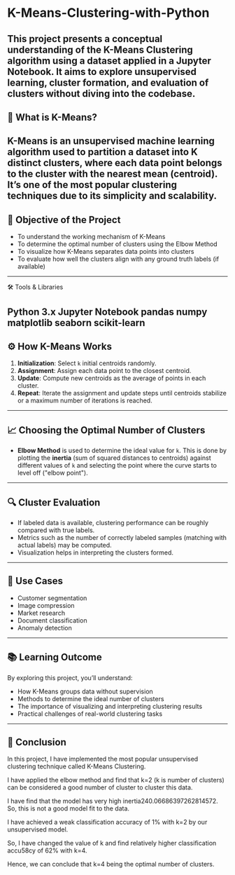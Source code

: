 # K-Means-Clustering-with-Python
This project presents a conceptual understanding of the **K-Means Clustering** algorithm using a dataset applied in a Jupyter Notebook. It aims to explore unsupervised learning, cluster formation, and evaluation of clusters without diving into the codebase.
---
## 🧠 What is K-Means?

**K-Means** is an unsupervised machine learning algorithm used to partition a dataset into **K distinct clusters**, where each data point belongs to the cluster with the nearest mean (centroid). It’s one of the most popular clustering techniques due to its simplicity and scalability.
---
## 📌 Objective of the Project

- To understand the working mechanism of K-Means
- To determine the optimal number of clusters using the Elbow Method
- To visualize how K-Means separates data points into clusters
- To evaluate how well the clusters align with any ground truth labels (if available)
---
🛠 Tools & Libraries

Python 3.x
Jupyter Notebook
pandas
numpy
matplotlib
seaborn
scikit-learn
---

## ⚙️ How K-Means Works

1. **Initialization**: Select `k` initial centroids randomly.
2. **Assignment**: Assign each data point to the closest centroid.
3. **Update**: Compute new centroids as the average of points in each cluster.
4. **Repeat**: Iterate the assignment and update steps until centroids stabilize or a maximum number of iterations is reached.

---

## 📈 Choosing the Optimal Number of Clusters

- **Elbow Method** is used to determine the ideal value for `k`. This is done by plotting the **inertia** (sum of squared distances to centroids) against different values of `k` and selecting the point where the curve starts to level off ("elbow point").

---

## 🔍 Cluster Evaluation

- If labeled data is available, clustering performance can be roughly compared with true labels.
- Metrics such as the number of correctly labeled samples (matching with actual labels) may be computed.
- Visualization helps in interpreting the clusters formed.
---

## 🧪 Use Cases

- Customer segmentation
- Image compression
- Market research
- Document classification
- Anomaly detection

---

## 📚 Learning Outcome

By exploring this project, you’ll understand:
- How K-Means groups data without supervision
- Methods to determine the ideal number of clusters
- The importance of visualizing and interpreting clustering results
- Practical challenges of real-world clustering tasks


---

## 📝 Conclusion
In this project, I have implemented the most popular unsupervised clustering technique called K-Means Clustering.

I have applied the elbow method and find that k=2 (k is number of clusters) can be considered a good number of cluster to cluster this data.

I have find that the model has very high inertia240.06686397262814572. So, this is not a good model fit to the data.

I have achieved a weak classification accuracy of 1% with k=2 by our unsupervised model.

So, I have changed the value of k and find relatively higher classification accu58cy of 62% with k=4.

Hence, we can conclude that k=4 being the optimal number of clusters.

